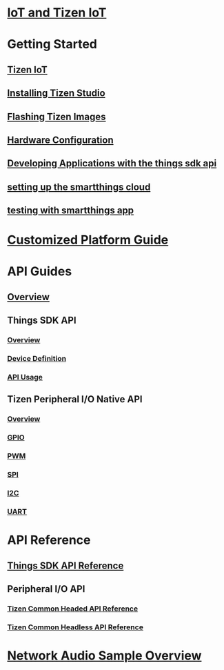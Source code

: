 # [IoT and Tizen IoT](/iot/index.md)

# Getting Started
## [Tizen IoT](/iot/getting-started/overview.md)
## [Installing Tizen Studio](/iot/getting-started/tizen-studio-install.md)
## [Flashing Tizen Images](/iot/getting-started/tizen-image-download-flash.md)
## [Hardware Configuration](/iot/getting-started/hardware-configuration.md)
## [Developing Applications with the things sdk api](/iot/getting-started/things-app-development.md)
## [setting up the smartthings cloud](/iot/getting-started/things-cloud-setup.md)
## [testing with smartthings app](/iot/getting-started/cloud-app-test.md)

# [Customized Platform Guide](/iot/customized-platform/customized-platform.md)

# API Guides
## [Overview](/iot/guides/iot-api.md)
## Things SDK API
### [Overview](/iot/guides/things-api.md)
### [Device Definition](/iot/guides/things-api-device.md)
### [API Usage](/iot/guides/things-api-guide.md)
## Tizen Peripheral I/O Native API
### [Overview](/iot/guides/peripheral-io-api.md)
### [GPIO](/iot/guides/peripheral-io-api-gpio.md)
### [PWM](/iot/guides/peripheral-io-api-pwm.md)
### [SPI](/iot/guides/peripheral-io-api-spi.md)
### [I2C](/iot/guides/peripheral-io-api-i2c.md)
### [UART](/iot/guides/peripheral-io-api-uart.md)

# API Reference
## [Things SDK API Reference](https://developer.tizen.org/dev-guide/things-sdk)
## Peripheral I/O API
### [Tizen Common Headed API Reference](https://developer.tizen.org/dev-guide/tizen-iot-headed)
### [Tizen Common Headless API Reference](https://developer.tizen.org/dev-guide/tizen-iot-headless)

# [Network Audio Sample Overview](/iot/sample/iot-sample.md)
